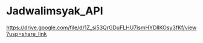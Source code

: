# Jadwalimsyak_API

https://drive.google.com/file/d/1Z_si53QrGDuFLHU7ismHYDllKOsy3fKf/view?usp=share_link
